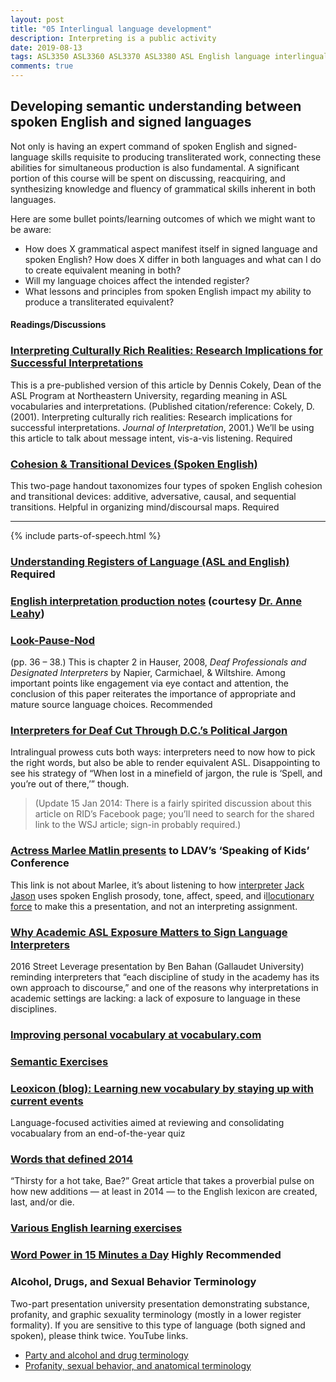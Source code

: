 ```yaml
---
layout: post
title: "05 Interlingual language development"
description: Interpreting is a public activity
date: 2019-08-13
tags: ASL3350 ASL3360 ASL3370 ASL3380 ASL English language interlingual
comments: true
---
```


## Developing semantic understanding between spoken English and signed languages

<p class="lead">Not only is having an expert command of spoken English and signed-language skills requisite to producing transliterated work, connecting these abilities for simultaneous production is also fundamental. A significant portion of this course will be spent on discussing, reacquiring, and synthesizing knowledge and fluency of grammatical skills inherent in both languages.</p>

Here are some bullet points/learning outcomes of which we might want to be aware:
* How does X grammatical aspect manifest itself in signed language and spoken English? How does X differ in both languages and what can I do to create equivalent meaning in both?
* Will my language choices affect the intended register?
* What lessons and principles from spoken English impact my ability to produce a transliterated equivalent?

#### Readings/Discussions

### [Interpreting Culturally Rich Realities: Research Implications for Successful Interpretations](http://)
This is a pre-published version of this article by Dennis Cokely, Dean of the ASL Program at Northeastern University, regarding meaning in ASL vocabularies and interpretations. (Published citation/reference: Cokely, D. (2001). Interpreting culturally rich realities: Research implications for successful interpretations. *Journal of Interpretation*, 2001.) We’ll be using this article to talk about message intent, vis-a-vis listening. <span class="c-badge c-badge-pill c-badge-danger">Required</span>

### [Cohesion & Transitional Devices (Spoken English)](http://)
This two-page handout taxonomizes four types of spoken English cohesion and transitional devices: additive, adversative, causal, and sequential transitions. Helpful in organizing mind/discoursal maps. <span class="c-badge c-badge-pill c-badge-danger">Required</span>

***

{% include parts-of-speech.html %}

### [Understanding Registers of Language (ASL and English)](http://) <span class="c-badge c-badge-pill c-badge-danger">Required</span>

### [English interpretation production notes](http://intrpr.info/library/leahy-english-exhaustion.pdf) (courtesy [Dr. Anne Leahy](http://www.anneleahy.com/))

### [Look-Pause-Nod](http://)
(pp. 36 – 38.) This is chapter 2 in Hauser, 2008, *Deaf Professionals and Designated Interpreters* by Napier, Carmichael, & Wiltshire. Among important points like engagement via eye contact and attention, the conclusion of this paper reiterates the importance of appropriate and mature source language choices. <span class="c-badge c-badge-pill c-badge-success">Recommended</span>

### [Interpreters for Deaf Cut Through D.C.’s Political Jargon](http://online.wsj.com/news/articles/SB10001424052702304773104579266792997670058)
Intralingual prowess cuts both ways: interpreters need to now how to pick the right words, but also be able to render equivalent ASL. Disappointing to see his strategy of “When lost in a minefield of jargon, the rule is ‘Spell, and you’re out of there,’” though.

> (Update 15 Jan 2014: There is a fairly spirited discussion about this article on RID’s Facebook page; you’ll need to search for the shared link to the WSJ article; sign-in probably required.)

### [Actress Marlee Matlin presents](http://vimeo.com/11993141) to LDAV’s ‘Speaking of Kids’ Conference
This link is not about Marlee, it’s about listening to how [interpreter](http://www.huffingtonpost.com/nataly-kelly/meet-jack-jason-the-most-_b_901712.html) [Jack](http://655jack.blogspot.com/) [Jason](https://twitter.com/655Jack) uses spoken English prosody, tone, affect, speed, and i[llocutionary force](http://) to make this a presentation, and not an interpreting assignment.

### [Why Academic ASL Exposure Matters to Sign Language Interpreters](http://www.streetleverage.com/2016/07/whole-picture-academic-asl-exposure-matters-sign-language-interpreters/)
2016 Street Leverage presentation by Ben Bahan (Gallaudet University) reminding interpreters that “each discipline of study in the academy has its own approach to discourse,” and one of the reasons why interpretations in academic settings are lacking: a lack of exposure to language in these disciplines.

### [Improving personal vocabulary at vocabulary.com](https://www.vocabulary.com/)

### [Semantic Exercises](http://)

### [Leoxicon (blog): Learning new vocabulary by staying up with current events](http://leoxicon.blogspot.com/2014/01/news-quiz-2013-vocabulary.html)
Language-focused activities aimed at reviewing and consolidating vocabualary from an end-of-the-year quiz

### [Words that defined 2014](http://www.vox.com/2014/12/29/7417055/best-worst-words-2014)
“Thirsty for a hot take, Bae?” Great article that takes a proverbial pulse on how new additions — at least in 2014 — to the English lexicon are created, last, and/or die.

### [Various English learning exercises](http://www.tedistanbul.k12.tr/E-Portal/VOCABULARY/grd10_vocabulary.aspx)

### [Word Power in 15 Minutes a Day](http://) <span class="c-badge c-badge-pill c-badge-success">Highly Recommended</span>

### Alcohol, Drugs, and Sexual Behavior Terminology
Two-part presentation university presentation demonstrating substance, profanity, and graphic sexuality terminology (mostly in a lower register formality). If you are sensitive to this type of language (both signed and spoken), please think twice. YouTube links.
* [Party and alcohol and drug terminology](https://youtu.be/WTdNo3RB_O0?t=15m37s)
* [Profanity, sexual behavior, and anatomical terminology](https://youtu.be/9EoWXOUFwaQ)